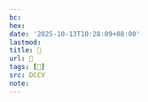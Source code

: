 ```yaml
---
bc:
hex:
date: '2025-10-13T10:28:09+08:00'
lastmod:
title: 􄫷
url: 􄫷
tags: [𦄑]
src: DCCV
note:
---
```

